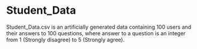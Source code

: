 # Student_Data
Student_Data.csv is an artificially generated data containing 100 users and their answers to 100 questions, where answer to a question is an integer from 1 (Strongly disagree) to 5 (Strongly agree)․
